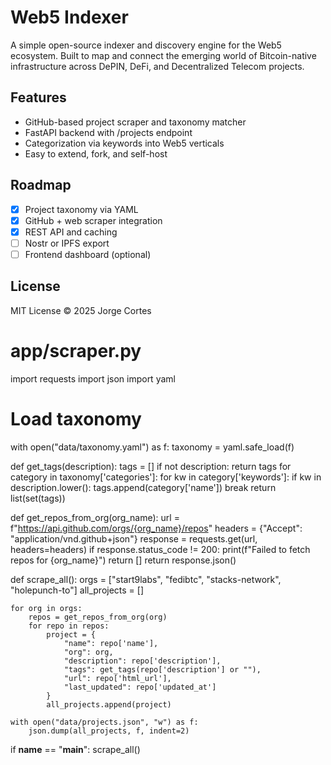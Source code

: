 # Web5 Indexer

A simple open-source indexer and discovery engine for the Web5 ecosystem. Built to map and connect the emerging world of Bitcoin-native infrastructure across DePIN, DeFi, and Decentralized Telecom projects.

## Features
- GitHub-based project scraper and taxonomy matcher
- FastAPI backend with /projects endpoint
- Categorization via keywords into Web5 verticals
- Easy to extend, fork, and self-host

## Roadmap
- [x] Project taxonomy via YAML
- [x] GitHub + web scraper integration
- [x] REST API and caching
- [ ] Nostr or IPFS export
- [ ] Frontend dashboard (optional)

## License
MIT License © 2025 Jorge Cortes

# app/scraper.py
import requests
import json
import yaml

# Load taxonomy
with open("data/taxonomy.yaml") as f:
    taxonomy = yaml.safe_load(f)

def get_tags(description):
    tags = []
    if not description:
        return tags
    for category in taxonomy['categories']:
        for kw in category['keywords']:
            if kw in description.lower():
                tags.append(category['name'])
                break
    return list(set(tags))

def get_repos_from_org(org_name):
    url = f"https://api.github.com/orgs/{org_name}/repos"
    headers = {"Accept": "application/vnd.github+json"}
    response = requests.get(url, headers=headers)
    if response.status_code != 200:
        print(f"Failed to fetch repos for {org_name}")
        return []
    return response.json()

def scrape_all():
    orgs = ["start9labs", "fedibtc", "stacks-network", "holepunch-to"]
    all_projects = []

    for org in orgs:
        repos = get_repos_from_org(org)
        for repo in repos:
            project = {
                "name": repo['name'],
                "org": org,
                "description": repo['description'],
                "tags": get_tags(repo['description'] or ""),
                "url": repo['html_url'],
                "last_updated": repo['updated_at']
            }
            all_projects.append(project)

    with open("data/projects.json", "w") as f:
        json.dump(all_projects, f, indent=2)

if __name__ == "__main__":
    scrape_all()
